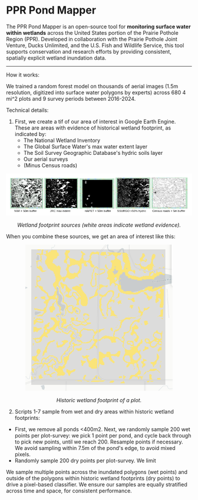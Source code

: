 # PPR Pond Mapper

The PPR Pond Mapper is an open-source tool for **monitoring surface water within wetlands** across the United States portion of the Prairie Pothole Region (PPR). Developed in collaboration with the Prairie Pothole Joint Venture, Ducks Unlimited, and the U.S. Fish and Wildlife Service, this tool supports conservation and research efforts by providing consistent, spatially explicit wetland inundation data.

----

How it works: 

We trained a random forest model on thousands of aerial images (1.5m resolution, digitized into surface water polygons by experts) across 680 4 mi^2 plots and 9 survey periods between 2016-2024. 

Technical details: 
1.  First, we create a tif of our area of interest in Google Earth Engine. These are areas with evidence of historical wetland footprint, as indicated by:
    * The National Wetland Inventory
    * The Global Surface Water's max water extent layer
    * The Soil Survey Geographic Database's hydric soils layer 
    * Our aerial surveys
    * (Minus Census roads)

<p align="center">
  <img src="code/images/WetlandFootprint.png" alt="Wetland footprint sources" width="800">
</p>
<p align="center"><em>Wetland footprint sources (white areas indicate wetland evidence).</em></p>

When you combine these sources, we get an area of interest like this: 
<p align="center">
  <img src="code/images/5.dryROI.png" alt="Historic Wetland Footprint of a Plot" width="400">
</p>
<p align="center"><em>Historic wetland footprint of a plot.</em></p>

2.  Scripts 1-7 sample from wet and dry areas within historic wetland footprints:
  * First, we remove all ponds <400m2. Next, we randomly sample 200 wet points per plot-survey: we pick 1 point per pond, and cycle back through to pick new points, until we reach 200. Resample points if necessary. We avoid sampling within 7.5m of the pond's edge, to avoid mixed pixels. 
  * Randomly sample 200 dry points per plot-survey. We limit 
  


We sample multiple points across the inundated polygons (wet points) and outside of the polygons within historic wetland footprints (dry points) to drive a pixel-based classifier. We ensure our samples are equally stratified across time and space, for consistent performance.
